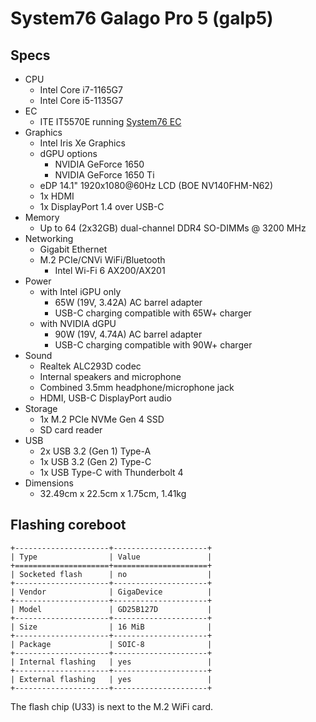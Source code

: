 # System76 Galago Pro 5 (galp5)

## Specs

- CPU
  - Intel Core i7-1165G7
  - Intel Core i5-1135G7
- EC
  - ITE IT5570E running [System76 EC](https://github.com/system76/ec)
- Graphics
  - Intel Iris Xe Graphics
  - dGPU options
    - NVIDIA GeForce 1650
    - NVIDIA GeForce 1650 Ti
  - eDP 14.1" 1920x1080@60Hz LCD (BOE NV140FHM-N62)
  - 1x HDMI
  - 1x DisplayPort 1.4 over USB-C
- Memory
  - Up to 64 (2x32GB) dual-channel DDR4 SO-DIMMs @ 3200 MHz
- Networking
  - Gigabit Ethernet
  - M.2 PCIe/CNVi WiFi/Bluetooth
    - Intel Wi-Fi 6 AX200/AX201
- Power
  - with Intel iGPU only
    - 65W (19V, 3.42A) AC barrel adapter
    - USB-C charging compatible with 65W+ charger
  - with NVIDIA dGPU
    - 90W (19V, 4.74A) AC barrel adapter
    - USB-C charging compatible with 90W+ charger
- Sound
  - Realtek ALC293D codec
  - Internal speakers and microphone
  - Combined 3.5mm headphone/microphone jack
  - HDMI, USB-C DisplayPort audio
- Storage
  - 1x M.2 PCIe NVMe Gen 4 SSD
  - SD card reader
- USB
  - 2x USB 3.2 (Gen 1) Type-A
  - 1x USB 3.2 (Gen 2) Type-C
  - 1x USB Type-C with Thunderbolt 4
- Dimensions
  - 32.49cm x 22.5cm x 1.75cm, 1.41kg

## Flashing coreboot

```eval_rst
+---------------------+---------------------+
| Type                | Value               |
+=====================+=====================+
| Socketed flash      | no                  |
+---------------------+---------------------+
| Vendor              | GigaDevice          |
+---------------------+---------------------+
| Model               | GD25B127D           |
+---------------------+---------------------+
| Size                | 16 MiB              |
+---------------------+---------------------+
| Package             | SOIC-8              |
+---------------------+---------------------+
| Internal flashing   | yes                 |
+---------------------+---------------------+
| External flashing   | yes                 |
+---------------------+---------------------+
```

The flash chip (U33) is next to the M.2 WiFi card.

